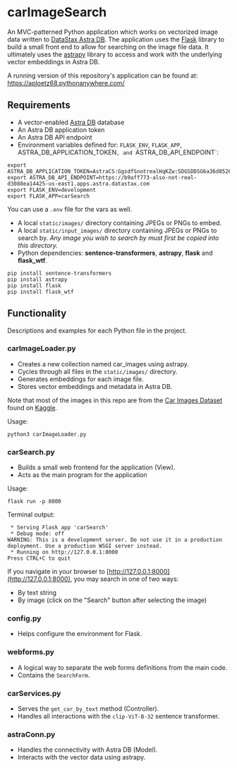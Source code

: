 # carImageSearch

An MVC-patterned Python application which works on vectorized image data written to [DataStax Astra DB](https://astra.datastax.com). The application uses the [Flask](https://https://flask.palletsprojects.com/en/3.0.x/) library to build a small front end to allow for searching on the image file data. It ultimately uses the [astrapy](https://github.com/datastax/astrapy) library to access and work with the underlying vector embeddings in Astra DB.

A running version of this repository's application can be found at: https://aploetz68.pythonanywhere.com/

## Requirements

 - A vector-enabled [Astra DB](https://astra.datastax.com) database
 - An Astra DB application token
 - An Astra DB API endpoint
 - Environment variables defined for: `FLASK_ENV`, `FLASK_APP`, ASTRA_DB_APPLICATION_TOKEN`, and `ASTRA_DB_API_ENDPOINT`:

```
export ASTRA_DB_APPLICATION_TOKEN=AstraCS:GgsdfSnotrealHqKZw:SDGSDDSG6a36d8526BLAHBLAHBLAHc18d40
export ASTRA_DB_API_ENDPOINT=https://b9aff773-also-not-real-d3088ea14425-us-east1.apps.astra.datastax.com
export FLASK_ENV=development
export FLASK_APP=carSearch
```

You can use a `.env` file for the vars as well.

 - A local `static/images/` directory containing JPEGs or PNGs to embed.
 - A local `static/input_images/` directory containing JPEGs or PNGs to search by. _Any image you wish to search by must first be copied into this directory._
 - Python dependencies: **sentence-transformers**, **astrapy**, **flask** and **flask_wtf**.

```
pip install sentence-transformers
pip install astrapy
pip install flask
pip install flask_wtf
```

## Functionality

Descriptions and examples for each Python file in the project.

### carImageLoader.py
 
 - Creates a new collection named car_images using astrapy.
 - Cycles through all files in the `static/images/` directory.
 - Generates embeddings for each image file.
 - Stores vector embeddings and metadata in Astra DB.

Note that most of the images in this repo are from the [Car Images Dataset](https://www.kaggle.com/datasets/kshitij192/cars-image-dataset) found on [Kaggle](https://www.kaggle.com).

Usage:

```
python3 carImageLoader.py
```

### carSearch.py

 - Builds a small web frontend for the application (View).
 - Acts as the main program for the application

Usage:

```
flask run -p 8000
```

Terminal output:

```
 * Serving Flask app 'carSearch'
 * Debug mode: off
WARNING: This is a development server. Do not use it in a production deployment. Use a production WSGI server instead.
 * Running on http://127.0.0.1:8000
Press CTRL+C to quit
```

If you navigate in your browser to [http://127.0.0.1:8000](http://127.0.0.1:8000), you may search in one of two ways:

 - By text string
 - By image (click on the "Search" button after selecting the image)

### config.py

 - Helps configure the environment for Flask.

### webforms.py

 - A logical way to separate the web forms definitions from the main code.
 - Contains the `SearchForm`.

### carServices.py

 - Serves the `get_car_by_text` method (Controller).
 - Handles all interactions with the `clip-ViT-B-32` sentence transformer.

### astraConn.py

 - Handles the connectivity with Astra DB (Model).
 - Interacts with the vector data using astrapy.

